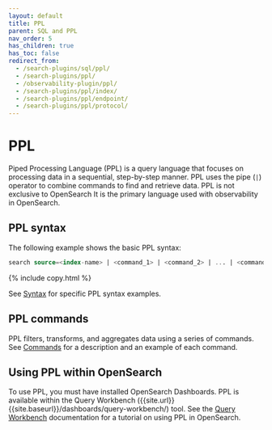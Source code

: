 ```yaml
---
layout: default
title: PPL
parent: SQL and PPL
nav_order: 5
has_children: true
has_toc: false
redirect_from:
  - /search-plugins/sql/ppl/
  - /search-plugins/ppl/
  - /observability-plugin/ppl/
  - /search-plugins/ppl/index/
  - /search-plugins/ppl/endpoint/
  - /search-plugins/ppl/protocol/
---
```


# PPL

Piped Processing Language (PPL) is a query language that focuses on processing data in a sequential, step-by-step manner. PPL uses the pipe (`|`) operator to combine commands to find and retrieve data. PPL is not exclusive to OpenSearch It is the primary language used with observability in OpenSearch. 

## PPL syntax

The following example shows the basic PPL syntax:

```sql
search source=<index-name> | <command_1> | <command_2> | ... | <command_n>
```
{% include copy.html %}

See [Syntax]({{site.url}}{{site.baseurl}}/search-plugins/sql/ppl/syntax/) for specific PPL syntax examples.

## PPL commands

PPL filters, transforms, and aggregates data using a series of commands. See [Commands](/search-plugins/sql/ppl/functions/) for a description and an example of each command.  

## Using PPL within OpenSearch 

To use PPL, you must have installed OpenSearch Dashboards. PPL is available within the Query Workbench ({{site.url}}{{site.baseurl}}/dashboards/query-workbench/) tool. See the [Query Workbench]({{site.url}}{{site.baseurl}}/dashboards/query-workbench/) documentation for a tutorial on using PPL in OpenSearch.
